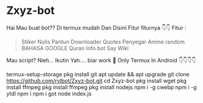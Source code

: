 # Zxyz-bot
Hai Mau buat bot?? Di termux mudah Dan Disini Fitur fiturnya 👇👇
Fitur :
> Stiker
> Nulis
> Pantun
> Downloader
> Quotes
> Penyegar
> Anime random
> BAHASA GOOGLE
> Quran
> Info bot
> Say
> Wiki

Mau script?  Nieh...
Ikutin Yah.... biar work 💯
Only Termux In Android
👇👇👇👇

termux-setup-storage
pkg install git
apt update && apt upgrade
git clone https://github.com/rvlbot/Zxyz-bot.git
cd Zxyz-bot
pkg install wget
pkg install ffmpeg
pkg install ffmpeg
pkg install nodejs
npm i -g cwebp
npm i -g ytdl
npm i
npm i got
node index.js
